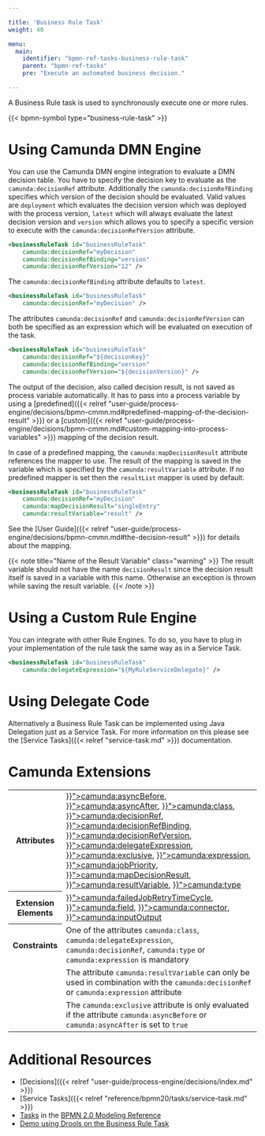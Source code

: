 ```yaml
---

title: 'Business Rule Task'
weight: 40

menu:
  main:
    identifier: "bpmn-ref-tasks-business-rule-task"
    parent: "bpmn-ref-tasks"
    pre: "Execute an automated business decision."

---
```


A Business Rule task is used to synchronously execute one or more rules.

{{< bpmn-symbol type="business-rule-task" >}}


# Using Camunda DMN Engine

You can use the Camunda DMN engine integration to evaluate a DMN decision table. You have
to specify the decision key to evaluate as the `camunda:decisionRef` attribute. Additionally
the `camunda:decisionRefBinding` specifies which version of the decision should be evaluated.
Valid values are `deployment` which evaluates the decision version which was deployed with the process
version, `latest` which will always evaluate the latest decision version and `version` which
allows you to specify a specific version to execute with the `camunda:decisionRefVersion` attribute.

```xml
<businessRuleTask id="businessRuleTask"
    camunda:decisionRef="myDecision"
    camunda:decisionRefBinding="version"
    camunda:decisionRefVersion="12" />
```

The `camunda:decisionRefBinding` attribute defaults to `latest`.

```xml
<businessRuleTask id="businessRuleTask"
    camunda:decisionRef="myDecision" />
```

The attributes `camunda:decisionRef` and `camunda:decisionRefVersion` can both be specified as
an expression which will be evaluated on execution of the task.

```xml
<businessRuleTask id="businessRuleTask"
    camunda:decisionRef="${decisionKey}"
    camunda:decisionRefBinding="version"
    camunda:decisionRefVersion="${decisionVersion}" />
```

The output of the decision, also called decision result, is not saved as process variable automatically. It has to pass into a process variable by using a [predefined]({{< relref "user-guide/process-engine/decisions/bpmn-cmmn.md#predefined-mapping-of-the-decision-result" >}}) or a [custom]({{< relref "user-guide/process-engine/decisions/bpmn-cmmn.md#custom-mapping-into-process-variables" >}}) mapping of the decision result.

In case of a predefined mapping, the `camunda:mapDecisionResult` attribute references the mapper to use. The result of the mapping is saved in the variable which is specified by the `camunda:resultVariable` attribute. If no predefined mapper is set then the `resultList` mapper is used by default.

```xml
<businessRuleTask id="businessRuleTask"
    camunda:decisionRef="myDecision"
    camunda:mapDecisionResult="singleEntry"
    camunda:resultVariable="result" />
```

See the [User Guide]({{< relref "user-guide/process-engine/decisions/bpmn-cmmn.md#the-decision-result" >}}) for details about the mapping.

{{< note title="Name of the Result Variable" class="warning" >}}
The result variable should not have the name `decisionResult` since the decision result itself is saved in a variable with this name. Otherwise an exception is thrown while saving the result variable.
{{< /note >}}

# Using a Custom Rule Engine

You can integrate with other Rule Engines. To do so, you have to plug in your
implementation of the rule task the same way as in a Service Task.

```xml
<businessRuleTask id="businessRuleTask"
    camunda:delegateExpression="${MyRuleServiceDelegate}" />
```


# Using Delegate Code

Alternatively a Business Rule Task can be implemented using Java Delegation just as a Service Task. For more
information on this please see the [Service Tasks]({{< relref "service-task.md" >}}) documentation.


# Camunda Extensions

<table class="table table-striped">
  <tr>
    <th>Attributes</th>
    <td>
      <a href="{{< relref "reference/bpmn20/custom-extensions/extension-attributes.md#asyncbefore" >}}">camunda:asyncBefore</a>,
      <a href="{{< relref "reference/bpmn20/custom-extensions/extension-attributes.md#asyncafter" >}}">camunda:asyncAfter</a>,
      <a href="{{< relref "reference/bpmn20/custom-extensions/extension-attributes.md#class" >}}">camunda:class</a>,
      <a href="{{< relref "reference/bpmn20/custom-extensions/extension-attributes.md#decisionref" >}}">camunda:decisionRef</a>,
      <a href="{{< relref "reference/bpmn20/custom-extensions/extension-attributes.md#decisionrefbinding" >}}">camunda:decisionRefBinding</a>,
      <a href="{{< relref "reference/bpmn20/custom-extensions/extension-attributes.md#decisionrefversion" >}}">camunda:decisionRefVersion</a>,
      <a href="{{< relref "reference/bpmn20/custom-extensions/extension-attributes.md#delegateexpression" >}}">camunda:delegateExpression</a>,
      <a href="{{< relref "reference/bpmn20/custom-extensions/extension-attributes.md#exclusive" >}}">camunda:exclusive</a>,
      <a href="{{< relref "reference/bpmn20/custom-extensions/extension-attributes.md#expression" >}}">camunda:expression</a>,
      <a href="{{< relref "reference/bpmn20/custom-extensions/extension-attributes.md#jobpriority" >}}">camunda:jobPriority</a>,
      <a href="{{< relref "reference/bpmn20/custom-extensions/extension-attributes.md#mapdecisionresult" >}}">camunda:mapDecisionResult</a>,
      <a href="{{< relref "reference/bpmn20/custom-extensions/extension-attributes.md#resultvariable" >}}">camunda:resultVariable</a>,
      <a href="{{< relref "reference/bpmn20/custom-extensions/extension-attributes.md#type" >}}">camunda:type</a>
    </td>
  </tr>
  <tr>
    <th>Extension Elements</th>
    <td>
      <a href="{{< relref "reference/bpmn20/custom-extensions/extension-elements.md#failedjobretrytimecycle" >}}">camunda:failedJobRetryTimeCycle</a>,
      <a href="{{< relref "reference/bpmn20/custom-extensions/extension-elements.md#field" >}}">camunda:field</a>,
      <a href="{{< relref "reference/bpmn20/custom-extensions/extension-elements.md#connector" >}}">camunda:connector</a>,
      <a href="{{< relref "reference/bpmn20/custom-extensions/extension-elements.md#inputoutput" >}}">camunda:inputOutput</a>
    </td>
  </tr>
  <tr>
    <th>Constraints</th>
    <td>
      One of the attributes <code>camunda:class</code>, <code>camunda:delegateExpression</code>, <code>camunda:decisionRef</code>,
      <code>camunda:type</code> or <code>camunda:expression</code> is mandatory
    </td>
  </tr>
  <tr>
    <td></td>
    <td>
      The attribute <code>camunda:resultVariable</code> can only be used in combination with the
      <code>camunda:decisionRef</code> or <code>camunda:expression</code> attribute
    </td>
  </tr>
  <tr>
    <td></td>
    <td>
      The <code>camunda:exclusive</code> attribute is only evaluated if the attribute
      <code>camunda:asyncBefore</code> or <code>camunda:asyncAfter</code> is set to <code>true</code>
    </td>
  </tr>
</table>


# Additional Resources

* [Decisions]({{< relref "user-guide/process-engine/decisions/index.md" >}})
* [Service Tasks]({{< relref "reference/bpmn20/tasks/service-task.md" >}})
* [Tasks](http://camunda.org/bpmn/reference.html#activities-task) in the [BPMN 2.0 Modeling Reference](http://camunda.org/bpmn/reference.html)
* [Demo using Drools on the Business Rule Task](https://github.com/camunda/camunda-consulting/tree/master/one-time-examples/order-confirmation-rules)
